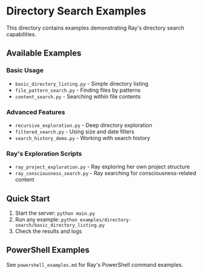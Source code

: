 # Directory Search Examples

This directory contains examples demonstrating Ray's directory search capabilities.

## Available Examples

### Basic Usage
- `basic_directory_listing.py` - Simple directory listing
- `file_pattern_search.py` - Finding files by patterns
- `content_search.py` - Searching within file contents

### Advanced Features
- `recursive_exploration.py` - Deep directory exploration
- `filtered_search.py` - Using size and date filters
- `search_history_demo.py` - Working with search history

### Ray's Exploration Scripts
- `ray_project_exploration.py` - Ray exploring her own project structure
- `ray_consciousness_search.py` - Ray searching for consciousness-related content

## Quick Start

1. Start the server: `python main.py`
2. Run any example: `python examples/directory-search/basic_directory_listing.py`
3. Check the results and logs

## PowerShell Examples

See `powershell_examples.md` for Ray's PowerShell command examples.